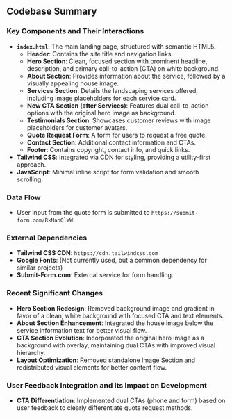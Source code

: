 ## Codebase Summary

### Key Components and Their Interactions
-   **`index.html`**: The main landing page, structured with semantic HTML5.
    -   **Header**: Contains the site title and navigation links.
    -   **Hero Section**: Clean, focused section with prominent headline, description, and primary call-to-action (CTA) on white background.
    -   **About Section**: Provides information about the service, followed by a visually appealing house image.
    -   **Services Section**: Details the landscaping services offered, including image placeholders for each service card.
    -   **New CTA Section (after Services)**: Features dual call-to-action options with the original hero image as background.
    -   **Testimonials Section**: Showcases customer reviews with image placeholders for customer avatars.
    -   **Quote Request Form**: A form for users to request a free quote.
    -   **Contact Section**: Additional contact information and CTAs.
    -   **Footer**: Contains copyright, contact info, and quick links.
-   **Tailwind CSS**: Integrated via CDN for styling, providing a utility-first approach.
-   **JavaScript**: Minimal inline script for form validation and smooth scrolling.

### Data Flow
-   User input from the quote form is submitted to `https://submit-form.com/RkMahQlWW`.

### External Dependencies
-   **Tailwind CSS CDN**: `https://cdn.tailwindcss.com`
-   **Google Fonts**: (Not currently used, but a common dependency for similar projects)
-   **Submit-Form.com**: External service for form handling.

### Recent Significant Changes
-   **Hero Section Redesign**: Removed background image and gradient in favor of a clean, white background with focused CTA and text elements.
-   **About Section Enhancement**: Integrated the house image below the service information text for better visual flow.
-   **CTA Section Evolution**: Incorporated the original hero image as a background with overlay, maintaining dual CTAs with improved visual hierarchy.
-   **Layout Optimization**: Removed standalone Image Section and redistributed visual elements for better content flow.

### User Feedback Integration and Its Impact on Development
-   **CTA Differentiation**: Implemented dual CTAs (phone and form) based on user feedback to clearly differentiate quote request methods.